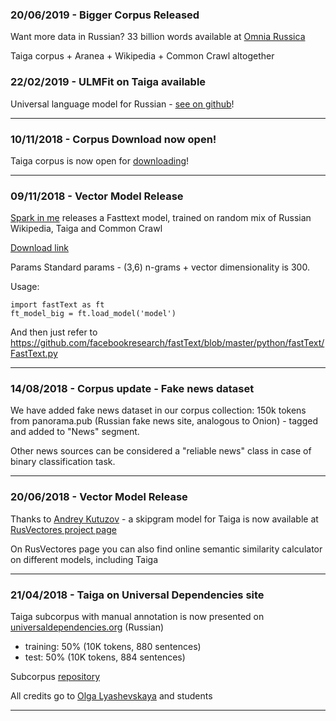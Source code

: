 ### 20/06/2019 - Bigger Corpus Released

Want more data in Russian? 33 billion words available at [Omnia Russica ](https://omnia-russica.github.io/)

Taiga corpus + Aranea + Wikipedia + Common Crawl altogether

### 22/02/2019 - ULMFit on Taiga available

Universal language model for Russian -  [see on github](https://github.com/mamamot/Russian-ULMFit/)!

---


### 10/11/2018 - Corpus Download now open!

Taiga corpus is now open for [downloading](https://tatianashavrina.github.io/taiga_site/downloads)!

---


### 09/11/2018 - Vector Model Release

[Spark in me](http://spark-in.me) releases a Fasttext model, trained on random mix of Russian Wikipedia, Taiga and Common Crawl

[Download link](https://goo.gl/g6HmLU)

Params
Standard params - (3,6) n-grams + vector dimensionality is 300.

Usage:
```
import fastText as ft
ft_model_big = ft.load_model('model')
```
And then just refer to
https://github.com/facebookresearch/fastText/blob/master/python/fastText/FastText.py


---

### 14/08/2018 - Corpus update - Fake news dataset
We have added fake news dataset in our corpus collection: 150k tokens from  panorama.pub (Russian fake news site, analogous to Onion) - tagged and added to "News" segment.

Other news sources can be considered a "reliable news" class in case of binary classification task.

---


### 20/06/2018 - Vector Model Release
Thanks to [Andrey Kutuzov](http://rusvectores.org/ru/contacts/) -  a skipgram model for Taiga is now available at [RusVectores project page](http://rusvectores.org/ru/models/)

On RusVectores page you can also find online semantic similarity calculator on different models, including Taiga

---


### 21/04/2018 - Taiga on Universal Dependencies site
Taiga subcorpus with manual annotation is now presented on [universaldependencies.org](http://universaldependencies.org/) (Russian)
 - training: 50% (10K tokens, 880 sentences)
 - test: 50% (10K tokens, 884 sentences)
 
Subcorpus [repository](https://github.com/UniversalDependencies/UD_Russian-Taiga/tree/master)

All credits go to [Olga Lyashevskaya](https://www.hse.ru/staff/olesar) and students

---

